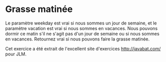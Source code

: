 
# Grasse matinée #
Le paramètre weekday est vrai si nous sommes un jour de semaine, et le
paramètre vacation est vrai si nous sommes en vacances. Nous pouvons dormir
ce matin s'il ne s'agit pas d'un jour de semaine ou si nous sommes en
vacances. Retournez vrai si nous pouvons faire la grasse matinée.

Cet exercice a été extrait de l'excellent site d'exercices
http://javabat.com/ pour JLM.

